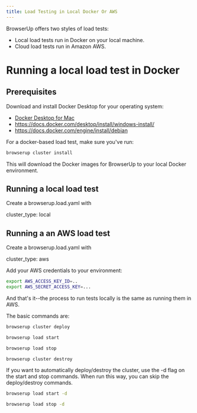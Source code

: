 ```yaml
---
title: Load Testing in Local Docker Or AWS
---
```


BrowserUp offers two styles of load tests:
* Local load tests run in Docker on your local machine.
* Cloud load tests run in Amazon AWS.

# Running a local load test in Docker

## Prerequisites
Download and install Docker Desktop for your operating system:
* [Docker Desktop for Mac](https://docs.docker.com/docker-for-mac/install/)
* https://docs.docker.com/desktop/install/windows-install/
* https://docs.docker.com/engine/install/debian

For a docker-based load test, make sure you've run:

```bash
browserup cluster install
```

This will download the Docker images for BrowserUp to your local Docker environment.

## Running a local load test

Create a browserup.load.yaml with

cluster_type: local

## Running a an AWS load test

Create a browserup.load.yaml with

cluster_type: aws

Add your AWS credentials to your environment:

```bash
export AWS_ACCESS_KEY_ID=..
export AWS_SECRET_ACCESS_KEY=...
```

And that's it--the process to run tests locally is the same as running them in AWS.

The basic commands are:


```bash
browserup cluster deploy
```

```bash
browserup load start
```


```bash
browserup load stop
```

```bash
browserup cluster destroy
```

If you want to automatically deploy/destroy the cluster, use the -d flag on the start and stop commands.
When run this way, you can skip the deploy/destroy commands.

  ```bash
  browserup load start -d
  ```

  ```bash
  browserup load stop -d
  ```

